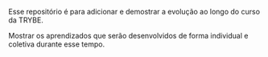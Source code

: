 Esse repositório é para adicionar e demostrar a evolução ao longo do curso da TRYBE.

Mostrar os aprendizados que serão desenvolvidos de forma individual e coletiva durante esse tempo.
